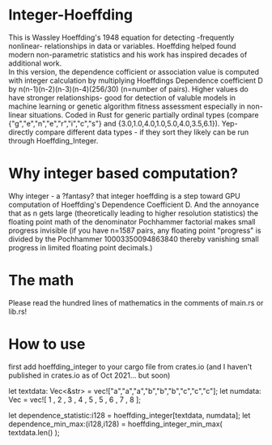 # Integer-Hoeffding
This is Wassley Hoeffding's 1948 equation for detecting -frequently nonlinear- relationships in data or variables.  Hoeffding helped found modern non-parametric statistics and his work has inspired decades of additional work.  
In this version, the dependence cofficient or association value is computed with integer calculation by multiplying Hoeffdings Dependence coefficient D by n(n-1)(n-2)(n-3)(n-4)(256/30) (n=number of pairs).  Higher values do have stronger relationships- good for detection of valuble models in machine learning or genetic algorithm fitness assessment especially in non-linear situations. Coded in Rust for generic partially ordinal types (compare {"g","e","n","e","r","i","c","s"} and {3.0,1.0,4.0,1.0,5.0,4.0,3.5,6.1}).  Yep- directly compare different data types - if they sort they likely can be run through Hoeffding_Integer.
# Why integer based computation?
Why integer - a ?fantasy? that integer hoeffding is a step toward GPU computation of Hoeffding's Dependence Coefficient D.  And the annoyance that as n gets large (theoretically leading to higher resolution statistics) the floating point math of the denominator Pochhammer factorial makes small progress invisible (if you have n=1587 pairs, any floating point "progress" is divided by the Pochhammer 10003350094863840 thereby vanishing small progress in limited floating point decimals.)  
# The math 
Please read the hundred lines of mathematics in the comments of main.rs or lib.rs!  
# How to use
first add hoeffding_integer to your cargo file from crates.io (and I haven't published in crates.io as of Oct 2021... but soon)

let textdata: Vec<&str> = vec!["a","a","a","b","b","b","c","c","c"];
let numdata:    Vec<u8> = vec![ 1 , 2 , 3 , 4 , 5 , 5 , 6 , 7 , 8 ];

let dependence_statistic:i128 = hoeffding_integer[textdata, numdata];
let dependence_min_max:(i128,i128) = hoeffding_integer_min_max( textdata.len() );
  
